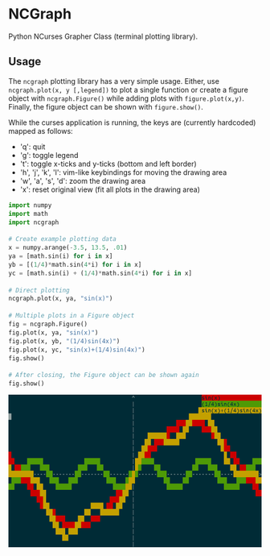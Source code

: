 # NCGraph
Python NCurses Grapher Class (terminal plotting library).

## Usage

The `ncgraph` plotting library has a very simple usage. Either, use `ncgraph.plot(x, y [,legend])` to plot a single function or create a figure object with `ncgraph.Figure()` while adding plots with `figure.plot(x,y)`. Finally, the figure object can be shown with `figure.show()`.

While the curses application is running, the keys are (currently hardcoded) mapped as follows:
* 'q': quit
* 'g': toggle legend
* 't': toggle x-ticks and y-ticks (bottom and left border)
* 'h', 'j', 'k', 'l': vim-like keybindings for moving the drawing area
* 'w', 'a', 's', 'd': zoom the drawing area
* 'x': reset original view (fit all plots in the drawing area)

``` Python
import numpy
import math
import ncgraph

# Create example plotting data
x = numpy.arange(-3.5, 13.5, .01)
ya = [math.sin(i) for i in x]
yb = [(1/4)*math.sin(4*i) for i in x]
yc = [math.sin(i) + (1/4)*math.sin(4*i) for i in x]

# Direct plotting
ncgraph.plot(x, ya, "sin(x)")

# Multiple plots in a Figure object
fig = ncgraph.Figure()
fig.plot(x, ya, "sin(x)")
fig.plot(x, yb, "(1/4)sin(4x)")
fig.plot(x, yc, "sin(x)+(1/4)sin(4x)")
fig.show()

# After closing, the Figure object can be shown again
fig.show()
```

![Example Output](screens/example-main.png)
